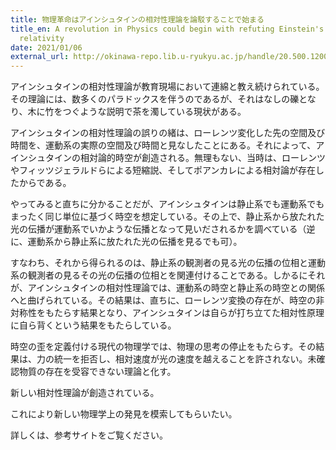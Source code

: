 ```yaml
---
title: 物理革命はアインシュタインの相対性理論を論駁することで始まる
title_en: A revolution in Physics could begin with refuting Einstein's theory of
  relativity
date: 2021/01/06
external_url: http://okinawa-repo.lib.u-ryukyu.ac.jp/handle/20.500.12001/20766
---
```

アインシュタインの相対性理論が教育現場において連綿と教え続けられている。その理論には、数多くのパラドックスを伴うのであるが、それはなしの礫となり、木に竹をつぐような説明で茶を濁している現状がある。

アインシュタインの相対性理論の誤りの緒は、ローレンツ変化した先の空間及び時間を、運動系の実際の空間及び時間と見なしたことにある。それによって、アインシュタインの相対論的時空が創造される。無理もない、当時は、ローレンツやフィッツジェラルドらによる短縮説、そしてポアンカレによる相対論が存在したからである。

やってみると直ちに分かることだが、アインシュタインは静止系でも運動系でもまったく同じ単位に基づく時空を想定している。その上で、静止系から放たれた光の伝播が運動系でいかような伝播となって見いだされるかを調べている（逆に、運動系から静止系に放たれた光の伝播を見るでも可）。

すなわち、それから得られるのは、静止系の観測者の見る光の伝播の位相と運動系の観測者の見るその光の伝播の位相とを関連付けることである。しかるにそれが、アインシュタインの相対性理論では、運動系の時空と静止系の時空との関係へと曲げられている。その結果は、直ちに、ローレンツ変換の存在が、時空の非対称性をもたらす結果となり、アインシュタインは自らが打ち立てた相対性原理に自ら背くという結果をもたらしている。

時空の歪を定義付ける現代の物理学では、物理の思考の停止をもたらす。その結果は、力の統一を拒否し、相対速度が光の速度を越えることを許されない。未確認物質の存在を受容できない理論と化す。

新しい相対性理論が創造されている。

これにより新しい物理学上の発見を模索してもらいたい。

詳しくは、参考サイトをご覧ください。